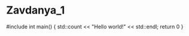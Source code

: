 # Zavdanya_1
#include <iosteam>
int main()
{
    std::count << "Hello world!" << std::endl;
    return 0
}
